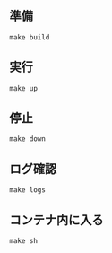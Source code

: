 
## 準備
```
make build
```

## 実行
```
make up
```

## 停止
```
make down
```

## ログ確認
```
make logs
```

## コンテナ内に入る
```
make sh
```
